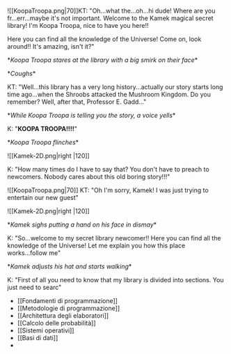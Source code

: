 ![[KoopaTroopa.png|70]]KT: "Oh...what the...oh...hi dude!
Where are you fr...err...maybe it's not important. Welcome to the Kamek magical secret library! 
I'm Koopa Troopa, nice to have you here!!

Here you can find all the knowledge of the Universe!
Come on, look around!! It's amazing, isn't it?"

\**Koopa Troopa stares at the library with a big smirk on their face*\*

\**Coughs*\*

KT: "Well...this library has a very long history...actually our story starts long time ago...when the Shroobs attacked the Mushroom Kingdom. 
Do you remember?
Well, after that, Professor E. Gadd..."

\**While Koopa Troopa is telling you the story, a voice yells*\*

K: "**KOOPA TROOPA!!!!**" 

\**Koopa Troopa flinches*\*

![[Kamek-2D.png|right |120]] 




K: "How many times do I have to say that? You don't have to preach to newcomers.
Nobody cares about this old boring story!!!"



![[KoopaTroopa.png|70]] KT: "Oh I'm sorry, Kamek! I was just trying to entertain our new guest"


![[Kamek-2D.png|right |120]] 




\**Kamek sighs putting a hand on his face in dismay*\*


K: "So...welcome to my secret library newcomer!!  Here you can find all the knowledge of the Universe!
Let me explain you how this place works...follow me"

\**Kamek adjusts his hat and starts walking*\*

K: "First of all you need to know that my library is divided into sections.
You just need to searc"

- [[Fondamenti di programmazione]]
- [[Metodologie di programmazione]]
- [[Architettura degli elaboratori]]
- [[Calcolo delle probabilità]]
- [[Sistemi operativi]]
- [[Basi di dati]]
- 